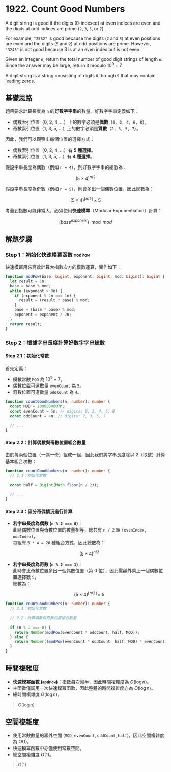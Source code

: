 # 1922. Count Good Numbers

A digit string is good if the digits (0-indexed) at even indices are even and 
the digits at odd indices are prime (`2`, `3`, `5`, or `7`).

For example, `"2582"` is good because the digits (`2` and `8`) at even positions are even and 
the digits (`5` and `2`) at odd positions are prime. 
However, `"3245"` is not good because 3 is at an even index but is not even.

Given an integer `n`, return the total number of good digit strings of length `n`. 
Since the answer may be large, return it modulo $10^9 + 7$.

A digit string is a string consisting of digits `0` through `9` that may contain leading zeros.

## 基礎思路

題目要求計算長度為 `n` 的**好數字字串**的數量。好數字字串定義如下：

- 偶數索引位置（0, 2, 4, …）上的數字必須是**偶數**（`0, 2, 4, 6, 8`）。
- 奇數索引位置（1, 3, 5, …）上的數字必須是**質數**（`2, 3, 5, 7`）。

因此，我們可以觀察出每個位置的選擇方式：

- 偶數索引位置（0, 2, 4, …）有 **5 種選擇**。
- 奇數索引位置（1, 3, 5, …）有 **4 種選擇**。

假設字串長度為偶數（例如 `n = 4`），則好數字字串的總數為：

$$(5 \times 4)^{n/2}$$

假設字串長度為奇數（例如 `n = 5`），則會多出一個偶數位置，因此總數為：

$$(5 \times 4)^{\lfloor n/2 \rfloor} \times 5$$

考量到指數可能非常大，必須使用**快速模冪**（Modular Exponentiation）計算：

$$(base^{exponent}) \mod mod$$

## 解題步驟

### Step 1：初始化快速模冪函數 `modPow`

快速模冪用來高效計算大指數次方的模數運算，實作如下：

```typescript
function modPow(base: bigint, exponent: bigint, mod: bigint): bigint {
  let result = 1n;
  base = base % mod;
  while (exponent > 0n) {
    if (exponent % 2n === 1n) {
      result = (result * base) % mod;
    }
    base = (base * base) % mod;
    exponent = exponent / 2n;
  }
  return result;
}
```

### Step 2：根據字串長度計算好數字字串總數

#### Step 2.1：初始化常數

首先定義：

- 模數常數 `MOD` 為 $10^9 + 7$。
- 偶數位置可選數量 `evenCount` 為 `5`。
- 奇數位置可選數量 `oddCount` 為 `4`。

```typescript
function countGoodNumbers(n: number): number {
  const MOD = 1000000007n;
  const evenCount = 5n; // digits: 0, 2, 4, 6, 8
  const oddCount = 4n; // digits: 2, 3, 5, 7
  
  // ...
}
```

#### Step 2.2：計算偶數與奇數位置組合數量

由於每兩個位置（一偶一奇）組成一組，因此我們將字串長度除以 2（取整）計算基本組合次數：

```typescript
function countGoodNumbers(n: number): number {
  // 2.1：初始化常數
  
  const half = BigInt(Math.floor(n / 2));

  // ...
}
```

#### Step 2.3：區分奇偶情況進行計算

- **若字串長度為偶數 (`n % 2 === 0`)**：  
  此時偶數位置與奇數位置的數量相等，總共有 `n / 2` 組 `(evenIndex, oddIndex)`，  
  每組有 `5 * 4 = 20` 種組合方式，因此總數為：

  $$(5 \times 4)^{n/2}$$

- **若字串長度為奇數 (`n % 2 === 1`)**：  
  此時會比奇數位置多出一個偶數位置（第 0 位），因此需額外乘上一個偶數位置選擇數 `5`，  
  總數為：

  $$(5 \times 4)^{\lfloor n/2 \rfloor} \times 5$$

```typescript
function countGoodNumbers(n: number): number {
  // 2.1：初始化常數
  
  // 2.2：計算偶數與奇數位置組合數量
  
  if (n % 2 === 0) {
    return Number(modPow(evenCount * oddCount, half, MOD));
  } else {
    return Number((modPow(evenCount * oddCount, half, MOD) * evenCount) % MOD);
  }
}
```

## 時間複雜度

- **快速模冪函數 (`modPow`)**：指數每次減半，因此時間複雜度為 $O(\log n)$。
- 主函數僅調用一次快速模冪函數，因此整體的時間複雜度亦為 $O(\log n)$。
- 總時間複雜度 $O(\log n)$。

> $O(\log n)$

## 空間複雜度

- 使用常數數量的額外空間 (`MOD`, `evenCount`, `oddCount`, `half`)，因此空間複雜度為 $O(1)$。
- 快速模冪函數中亦僅使用常數空間。
- 總空間複雜度 $O(1)$。

> $O(1)$
